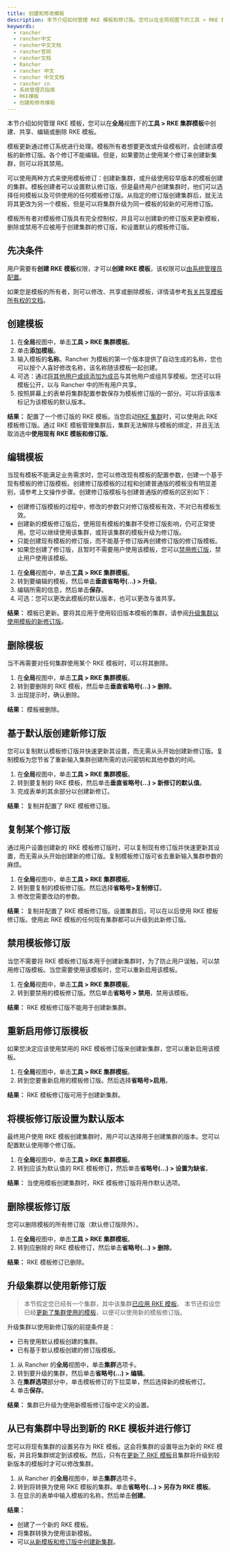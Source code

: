 ```yaml
---
title: 创建和修改模板
description: 本节介绍如何管理 RKE 模板和修订版。您可以在全局视图下的工具 > RKE 集群模板中创建，共享，更新和删除模板。模板更新通过修订系统进行处理。模板所有者想要更改或升级模板时，会创建该模板的新修订版。各个修订不能编辑。但是，如果要防止使用某个修订来创建新集群，则可以将其禁用。可以使用两种方式来使用模板修订：创建新集群，或升级使用较早版本的模板创建的集群。模板创建者可以设置默认修订版，但是最终用户创建集群时，他们可以选择任何模板以及可供使用的任何模板修订版。从指定的修订版创建集群后，就无法将其更改为另一个模板，但是可以将集群升级为同一模板的较新的可用修订版。模板所有者对模板修订版具有完全控制权，并且可以创建新的修订版来更新模板，删除或禁用不应被用于创建集群的修订版，和设置默认的模板修订版。
keywords:
  - rancher
  - rancher中文
  - rancher中文文档
  - rancher官网
  - rancher文档
  - Rancher
  - rancher 中文
  - rancher 中文文档
  - rancher cn
  - 系统管理员指南
  - RKE模板
  - 创建和修改模板
---
```


本节介绍如何管理 RKE 模板，您可以在**全局**视图下的**工具 > RKE 集群模板**中创建、共享、编辑或删除 RKE 模板。

模板更新通过修订系统进行处理。模板所有者想要更改或升级模板时，会创建该模板的新修订版。各个修订不能编辑。但是，如果要防止使用某个修订来创建新集群，则可以将其禁用。

可以使用两种方式来使用模板修订：创建新集群，或升级使用较早版本的模板创建的集群。模板创建者可以设置默认修订版，但是最终用户创建集群时，他们可以选择任何模板以及可供使用的任何模板修订版。从指定的修订版创建集群后，就无法将其更改为另一个模板，但是可以将集群升级为同一模板的较新的可用修订版。

模板所有者对模板修订版具有完全控制权，并且可以创建新的修订版来更新模板，删除或禁用不应被用于创建集群的修订版，和设置默认的模板修订版。

## 先决条件

用户需要有**创建 RKE 模板**权限，才可以**创建 RKE 模板**，该权限可以[由系统管理员配置](/docs/rancher2/admin-settings/rke-templates/creator-permissions/_index)。

如果您是模板的所有者，则可以修改、共享或删除模板，详情请参考[有关共享模板所有权的文档](/docs/rancher2/admin-settings/rke-templates/template-access-and-sharing/_index)。

## 创建模板

1. 在**全局**视图中，单击**工具 > RKE 集群模板**。
2. 单击**添加模板**。
3. 输入模板的**名称**。Rancher 为模板的第一个版本提供了自动生成的名称，您也可以按个人喜好修改名称，该名称随该模板一起创建。
4. 可选：通过[将其他用户或组添加为成员](/docs/rancher2/admin-settings/rke-templates/template-access-and-sharing/_index)与其他用户或组共享模板。您还可以将模板公开，以与 Rancher 中的所有用户共享。
5. 按照屏幕上的表单将集群配置参数保存为模板修订版的一部分。可以将该版本标记为该模板的默认版本。

**结果：** 配置了一个修订版的 RKE 模板。当您启动[RKE 集群](/docs/rancher2/cluster-provisioning/rke-clusters/_index)时，可以使用此 RKE 模板修订版。通过 RKE 模板管理集群后，集群无法解除与模板的绑定，并且无法取消选中**使用现有 RKE 模板和修订版**。

## 编辑模板

当现有模板不能满足业务需求时，您可以修改现有模板的配置参数，创建一个基于现有模板的修订版模板。创建修订版模板的过程和创建普通版的模板没有明显差别，请参考上文操作步骤。创建修订版模板与创建普通版的模板的区别如下：

- 创建修订版模板的过程中，修改的参数只对修订版模板有效，不对已有模板生效。
- 创建新的模板修订版后，使用现有模板的集群不受修订版影响，仍可正常使用。您可以继续使用该集群，或将该集群的模板升级为修订版。
- 只能创建现有模板的修订版，而不能基于修订版再创建修订版的修订版模板。
- 如果您创建了修订版，且暂时不需要用户使用该模板，您可以[禁用修订版](#禁用模板修订版)，禁止用户使用该模板。

1. 在**全局**视图中，单击**工具 > RKE 集群模板**。
2. 转到要编辑的模板，然后单击**垂直省略号(...) > 升级**。
3. 编辑所需的信息，然后单击**保存**。
4. 可选：您可以更改此模板的默认版本，也可以更改与谁共享。

**结果：** 模板已更新。要将其应用于使用较旧版本模板的集群，请参阅[升级集群以使用模板的新修订版](#升级集群以使用新修订版)。

## 删除模板

当不再需要对任何集群使用某个 RKE 模板时，可以将其删除。

1. 在**全局**视图中，单击**工具 > RKE 集群模板**。
2. 转到要删除的 RKE 模板，然后单击**垂直省略号(...) > 删除**。
3. 出现提示时，确认删除。

**结果：** 模板被删除。

## 基于默认版创建新修订版

您可以复制默认模板修订版并快速更新其设置，而无需从头开始创建新修订版。复制模板为您节省了重新输入集群创建所需的访问密钥和其他参数的时间。

1. 在**全局**视图中，单击**工具 > RKE 集群模板**。
2. 转到要复制的 RKE 模板，然后单击**垂直省略号(...) > 新修订的默认值**。
3. 完成表单的其余部分以创建新修订。

**结果：** 复制并配置了 RKE 模板修订版。

## 复制某个修订版

通过用户设置创建新的 RKE 模板修订版时，可以复制现有修订版并快速更新其设置，而无需从头开始创建新的修订版。复制模板修订版可省去重新输入集群参数的麻烦。

1. 在**全局**视图中，单击**工具 > RKE 集群模板**。
2. 转到要复制的模板修订版。然后选择**省略号>复制修订**。
3. 修改您需要改动的参数。

**结果：** 复制并配置了 RKE 模板修订版。设置集群后，可以在以后使用 RKE 模板修订版。使用此 RKE 模板的任何现有集群都可以升级到此新修订版。

## 禁用模板修订版

当您不需要将 RKE 模板修订版本用于创建新集群时，为了防止用户误触，可以禁用修订版模板。当您需要使用该模板时，您可以重新启用该模板。

1. 在**全局**视图中，单击**工具 > RKE 集群模板**。
2. 转到要禁用的模板修订版。然后单击**省略号 > 禁用**，禁用该模板。

**结果：** RKE 模板修订版不能用于创建新集群。

## 重新启用修订版模板

如果您决定应该使用禁用的 RKE 模板修订版来创建新集群，您可以重新启用该模板。

1. 在**全局**视图中，单击**工具 > RKE 集群模板**。
2. 转到您要重新启用的模板修订版。然后选择**省略号>启用**。

**结果：** RKE 模板修订版可用于创建新集群。

## 将模板修订版设置为默认版本

最终用户使用 RKE 模板创建集群时，用户可以选择用于创建集群的版本。您可以配置默认使用哪个修订版。

1. 在**全局**视图中，单击**工具 > RKE 集群模板**。
2. 转到应该为默认值的 RKE 模板修订，然后单击**省略号(...) > 设置为缺省**。

**结果：** 当使用模板创建集群时，RKE 模板修订版将用作默认选项。

## 删除模板修订版

您可以删除模板的所有修订版（默认修订版除外）。

1. 在**全局**视图中，单击**工具 > RKE 集群模板**。
2. 转到应删除的 RKE 模板修订，然后单击**省略号(...) > 删除**。

**结果：** RKE 模板修订已删除。

## 升级集群以使用新修订版

> 本节假定您已经有一个集群，其中该集群[已应用 RKE 模板](/docs/rancher2/admin-settings/rke-templates/applying-templates/_index)。
> 本节还假设您已经[更新了集群使用的模板](#更新模板)，以便可以使用新的模板修订版。

升级集群以使用新修订版的前提条件是：

- 已有使用默认模板创建的集群。
- 已有基于默认模板创建的修订版模板。

1. 从 Rancher 的**全局**视图中，单击**集群**选项卡。
2. 转到要升级的集群，然后单击**省略号(...) > 编辑**。
3. 在**集群选项**部分中，单击模板修订的下拉菜单，然后选择新的模板修订。
4. 单击**保存**。

**结果：** 集群已升级为使用新模板修订版中定义的设置。

## 从已有集群中导出到新的 RKE 模板并进行修订

您可以将现有集群的设置另存为 RKE 模板。这会将集群的设置导出为新的 RKE 模板，并且将集群绑定到该模板。然后，只有在[更新了 RKE 模板](/docs/rancher2/admin-settings/rke-templates/creating-and-revising/_index)且集群将升级到较新版本的模板时才可以修改集群。

1. 从 Rancher 的**全局**视图中，单击**集群**选项卡。
2. 转到将转换为使用 RKE 模板的集群。单击**省略号(...) > 另存为 RKE 模板**。
3. 在显示的表单中输入模板的名称，然后单击**创建**。

**结果：**

- 创建了一个新的 RKE 模板。
- 将集群转换为使用该新模板。
- 可以[从新模板和修订版中创建新集群](/docs/rancher2/admin-settings/rke-templates/applying-templates/_index)。
